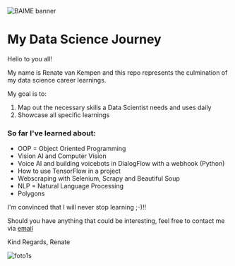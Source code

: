﻿![BAIME banner](https://user-images.githubusercontent.com/47600826/89530907-9b3f6480-d7ef-11ea-9849-27617f6025cf.png)# My Data Science JourneyHello to you all!My name is Renate van Kempen and this repo represents the culmination of my data science career learnings.My goal is to: 1. Map out the necessary skills a Data Scientist needs and uses daily2. Showcase all specific learnings### So far I've learned about:- OOP = Object Oriented Programming- Vision AI and Computer Vision- Voice AI and building voicebots in DialogFlow with a webhook (Python)- How to use TensorFlow in a project- Webscraping with Selenium, Scrapy and Beautiful Soup- NLP = Natural Language Processing- PolygonsI'm convinced that I will never stop learning ;-)!!Should you have anything that could be interesting, feel free to contact me via [email](renate@baime.nl)Kind Regards, Renate![foto1s](https://user-images.githubusercontent.com/47600826/73173281-4f578880-4105-11ea-8862-4c54a530e7f4.jpg)